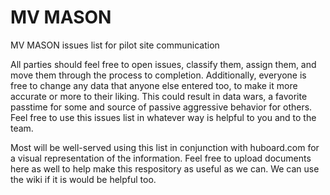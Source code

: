 # MV MASON
MV MASON issues list for pilot site communication

All parties should feel free to open issues, classify them, assign them, and move them through the process to completion. Additionally, everyone is free to change any data that anyone else entered too, to make it more accurate or more to their liking. This could result in data wars, a favorite passtime for some and source of passive aggressive behavior for others. Feel free to use this issues list in whatever way is helpful to you and to the team.

Most will be well-served using this list in conjunction with huboard.com for a visual representation of the information. Feel free to upload documents here as well to help make this respository as useful as we can. We can use the wiki if it is would be helpful too.
